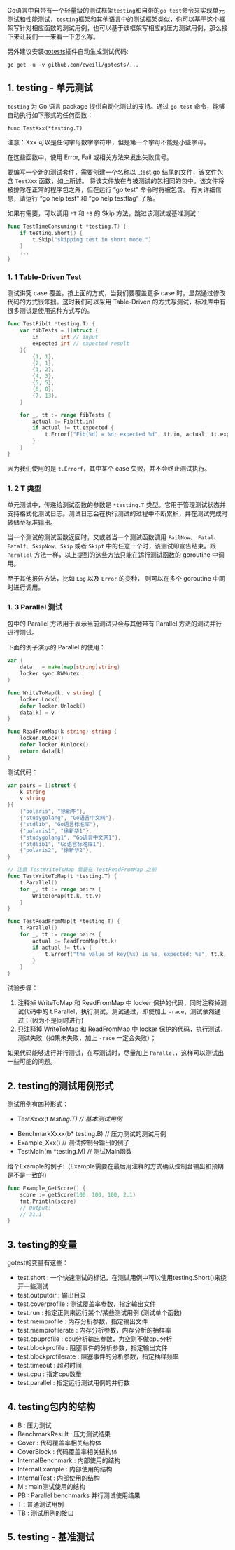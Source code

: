 Go语言中自带有一个轻量级的测试框架`testing`和自带的`go test`命令来实现单元测试和性能测试，`testing`框架和其他语言中的测试框架类似，你可以基于这个框架写针对相应函数的测试用例，也可以基于该框架写相应的压力测试用例，那么接下来让我们一一来看一下怎么写。

另外建议安装[gotests](https://github.com/cweill/gotests)插件自动生成测试代码:

```shell
go get -u -v github.com/cweill/gotests/...
```



##  1. testing - 单元测试

`testing` 为 Go 语言 package 提供自动化测试的支持。通过 `go test` 命令，能够自动执行如下形式的任何函数：

```
func TestXxx(*testing.T)
```

注意：Xxx 可以是任何字母数字字符串，但是第一个字母不能是小些字母。

在这些函数中，使用 Error, Fail 或相关方法来发出失败信号。

要编写一个新的测试套件，需要创建一个名称以 _test.go 结尾的文件，该文件包含 `TestXxx` 函数，如上所述。 将该文件放在与被测试的包相同的包中。该文件将被排除在正常的程序包之外，但在运行 “go test” 命令时将被包含。 有关详细信息，请运行 “go help test” 和 “go help testflag” 了解。

如果有需要，可以调用 `*T` 和 `*B` 的 Skip 方法，跳过该测试或基准测试：

```go
func TestTimeConsuming(t *testing.T) {
    if testing.Short() {
        t.Skip("skipping test in short mode.")
    }
    ...
}
```



### 1. 1 Table-Driven Test

测试讲究 case 覆盖，按上面的方式，当我们要覆盖更多 case 时，显然通过修改代码的方式很笨拙。这时我们可以采用 Table-Driven 的方式写测试，标准库中有很多测试是使用这种方式写的。

```go
func TestFib(t *testing.T) {
    var fibTests = []struct {
        in       int // input
        expected int // expected result
    }{
        {1, 1},
        {2, 1},
        {3, 2},
        {4, 3},
        {5, 5},
        {6, 8},
        {7, 13},
    }

    for _, tt := range fibTests {
        actual := Fib(tt.in)
        if actual != tt.expected {
            t.Errorf("Fib(%d) = %d; expected %d", tt.in, actual, tt.expected)
        }
    }
}
```

因为我们使用的是 `t.Errorf`，其中某个 case 失败，并不会终止测试执行。

### 1. 2 T 类型

单元测试中，传递给测试函数的参数是 `*testing.T` 类型。它用于管理测试状态并支持格式化测试日志。测试日志会在执行测试的过程中不断累积，并在测试完成时转储至标准输出。

当一个测试的测试函数返回时，又或者当一个测试函数调用 `FailNow`、 `Fatal`、`Fatalf`、`SkipNow`、`Skip` 或者 `Skipf` 中的任意一个时，该测试即宣告结束。跟 `Parallel` 方法一样，以上提到的这些方法只能在运行测试函数的 goroutine 中调用。

至于其他报告方法，比如 `Log` 以及 `Error` 的变种， 则可以在多个 goroutine 中同时进行调用。

### 1. 3 Parallel 测试

包中的 Parallel 方法用于表示当前测试只会与其他带有 Parallel 方法的测试并行进行测试。

下面的例子演示的 Parallel 的使用：

```go
var (
    data   = make(map[string]string)
    locker sync.RWMutex
)

func WriteToMap(k, v string) {
    locker.Lock()
    defer locker.Unlock()
    data[k] = v
}

func ReadFromMap(k string) string {
    locker.RLock()
    defer locker.RUnlock()
    return data[k]
}
```

测试代码：

```go
var pairs = []struct {
    k string
    v string
}{
    {"polaris", "徐新华"},
    {"studygolang", "Go语言中文网"},
    {"stdlib", "Go语言标准库"},
    {"polaris1", "徐新华1"},
    {"studygolang1", "Go语言中文网1"},
    {"stdlib1", "Go语言标准库1"},
    {"polaris2", "徐新华2"},
}

// 注意 TestWriteToMap 需要在 TestReadFromMap 之前
func TestWriteToMap(t *testing.T) {
    t.Parallel()
    for _, tt := range pairs {
        WriteToMap(tt.k, tt.v)
    }
}

func TestReadFromMap(t *testing.T) {
    t.Parallel()
    for _, tt := range pairs {
        actual := ReadFromMap(tt.k)
        if actual != tt.v {
            t.Errorf("the value of key(%s) is %s, expected: %s", tt.k, actual, tt.v)
        }
    }
}
```

试验步骤：

1. 注释掉 WriteToMap 和 ReadFromMap 中 locker 保护的代码，同时注释掉测试代码中的 t.Parallel，执行测试，测试通过，即使加上 `-race`，测试依然通过；(因为不是同时进行)
2. 只注释掉 WriteToMap 和 ReadFromMap 中 locker 保护的代码，执行测试，测试失败（如果未失败，加上 `-race` 一定会失败）；

如果代码能够进行并行测试，在写测试时，尽量加上 `Parallel`，这样可以测试出一些可能的问题。



## 2. testing的测试用例形式

测试用例有四种形式： 

+ TestXxxx(t *testing.T) // 基本测试用例*

* BenchmarkXxxx(b* testing.B) // 压力测试的测试用例 
* Example_Xxx() // 测试控制台输出的例子
*  TestMain(m *testing.M) // 测试Main函数

给个Example的例子:（Example需要在最后用注释的方式确认控制台输出和预期是不是一致的）

```go
func Example_GetScore() {
    score := getScore(100, 100, 100, 2.1)
    fmt.Println(score)
    // Output:
    // 31.1
}
```



## 3. testing的变量

gotest的变量有这些：

- test.short : 一个快速测试的标记，在测试用例中可以使用testing.Short()来绕开一些测试
- test.outputdir : 输出目录
- test.coverprofile : 测试覆盖率参数，指定输出文件
- test.run : 指定正则来运行某个/某些测试用例 (测试单个函数)
- test.memprofile : 内存分析参数，指定输出文件
- test.memprofilerate : 内存分析参数，内存分析的抽样率
- test.cpuprofile : cpu分析输出参数，为空则不做cpu分析
- test.blockprofile : 阻塞事件的分析参数，指定输出文件
- test.blockprofilerate : 阻塞事件的分析参数，指定抽样频率
- test.timeout : 超时时间
- test.cpu : 指定cpu数量
- test.parallel : 指定运行测试用例的并行数



## 4. testing包内的结构

- B : 压力测试
- BenchmarkResult : 压力测试结果
- Cover : 代码覆盖率相关结构体
- CoverBlock : 代码覆盖率相关结构体
- InternalBenchmark : 内部使用的结构
- InternalExample : 内部使用的结构
- InternalTest : 内部使用的结构
- M : main测试使用的结构
- PB : Parallel benchmarks 并行测试使用结果
- T : 普通测试用例
- TB : 测试用例的接口



## 5. testing - 基准测试















   